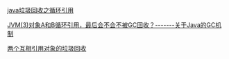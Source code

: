 [java垃圾回收之循环引用](https://blog.csdn.net/sunmenggmail/article/details/8172273)

[JVM(3)对象A和B循环引用，最后会不会不被GC回收？-------关于Java的GC机制](https://blog.csdn.net/kkgbn/article/details/44787149)

[两个互相引用对象的垃圾回收](https://blog.csdn.net/lynn_Kun/article/details/73468705)